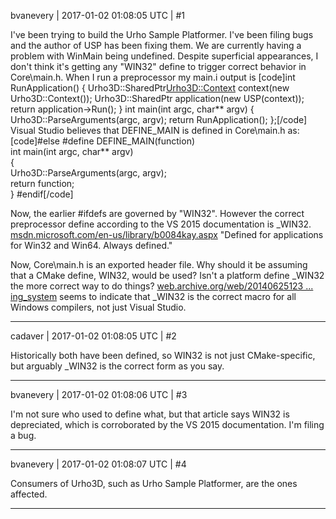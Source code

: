 bvanevery | 2017-01-02 01:08:05 UTC | #1

I've been trying to build the Urho Sample Platformer.  I've been filing bugs and the author of USP has been fixing them.  We are currently having a problem with WinMain being undefined.  Despite superficial appearances, I don't think it's getting any "WIN32" define to trigger correct behavior in Core\main.h.  When I run a preprocessor my main.i output is 
[code]int RunApplication()
{
    Urho3D::SharedPtr<Urho3D::Context> context(new Urho3D::Context());
    Urho3D::SharedPtr<USP> application(new USP(context));
    return application->Run();
}
int main(int argc, char** argv) { Urho3D::ParseArguments(argc, argv); return RunApplication(); };[/code]
Visual Studio believes that DEFINE_MAIN is defined in Core\main.h as:
[code]#else
#define DEFINE_MAIN(function) \
int main(int argc, char** argv) \
{ \
    Urho3D::ParseArguments(argc, argv); \
    return function; \
}
#endif[/code]

Now, the earlier #ifdefs are governed by "WIN32".  However the correct preprocessor define according to the VS 2015 documentation is _WIN32.  [msdn.microsoft.com/en-us/library/b0084kay.aspx](https://msdn.microsoft.com/en-us/library/b0084kay.aspx)  "Defined for applications for Win32 and Win64. Always defined."

Now, Core\main.h is an exported header file.  Why should it be assuming that a CMake define, WIN32, would be used?  Isn't a platform define _WIN32 the more correct way to do things?  [web.archive.org/web/20140625123 ... ing_system](https://web.archive.org/web/20140625123925/http://nadeausoftware.com/articles/2012/01/c_c_tip_how_use_compiler_predefined_macros_detect_operating_system) seems to indicate that _WIN32 is the correct macro for all Windows compilers, not just Visual Studio.

-------------------------

cadaver | 2017-01-02 01:08:05 UTC | #2

Historically both have been defined, so WIN32 is not just CMake-specific, but arguably _WIN32 is the correct form as you say.

-------------------------

bvanevery | 2017-01-02 01:08:06 UTC | #3

I'm not sure who used to define what, but that article says WIN32 is depreciated, which is corroborated by the VS 2015 documentation.  I'm filing a bug.

-------------------------

bvanevery | 2017-01-02 01:08:07 UTC | #4

Consumers of Urho3D, such as Urho Sample Platformer, are the ones affected.

-------------------------

